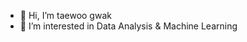 - 👋 Hi, I’m taewoo gwak
- 👀 I’m interested in Data Analysis & Machine Learning

<!---
gwakkk/gwakkk is a ✨ special ✨ repository because its `README.md` (this file) appears on your GitHub profile.
You can click the Preview link to take a look at your changes.
--->
